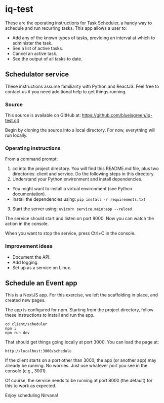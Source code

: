 # iq-test

These are the operating instructions for Task Scheduler, a handy way to schedule and run recurring tasks. This app allows a user to:

- Add any of the known types of tasks, providing an interval at which to administer the task.
- See a list of active tasks.
- Cancel an active task.
- See the output of all tasks to date.

## Schedulator service

These instructions assume familiarity with Python and ReactJS. Feel free to contact us if you need additional help to get things running.

### Source

This source is available on GitHub at: https://github.com/blueisgreen/iq-test.git

Begin by cloning the source into a local directory. For now, everything will run locally.

### Operating instructions

From a command prompt:

1. cd into the project directory. You will find this README.md file, plus two directories: client and service. Do the following steps in this directory.
2. Understand your Python environment and install dependencies.

- You might want to install a virtual environment (see Python documentation).
- Install the dependencies using: `pip install -r requirements.txt`

3. Start the server using: `uvicorn service.main:app --reload`

The service should start and listen on port 8000. Now you can watch the action in the console.

When you want to stop the service, press Ctrl+C in the console.

### Improvement ideas

- Document the API.
- Add logging.
- Set up as a service on Linux.

## Schedule an Event app

This is a NextJS app. For this exercise, we left the scaffolding in place, and created new pages.

The app is configured for npm. Starting from the project directory, follow these instructions to install and run the app.

```
cd client/scheduler
npm i
npm run dev
```

That should get things going locally at port 3000. You can load the page at:

`http://localhost:3000/schedule`

If the client starts on a port other than 3000, the app (or another app) may already be running. No worries. Just use whatever port you see in the console (e.g., 3001).

Of course, the service needs to be running at port 8000 (the default) for this to work as expected.

Enjoy scheduling Nirvana!
